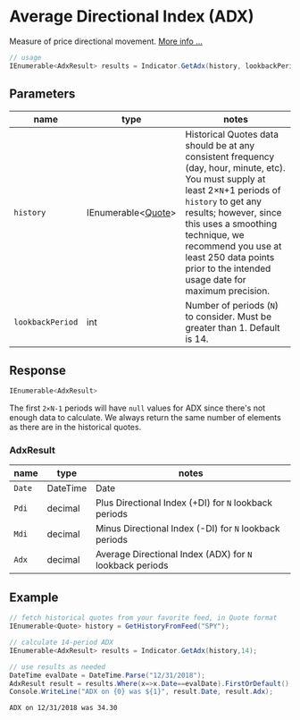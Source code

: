 ﻿# Average Directional Index (ADX)

Measure of price directional movement.
[More info ...](https://school.stockcharts.com/doku.php?id=technical_indicators:average_directional_index_adx)

```csharp
// usage
IEnumerable<AdxResult> results = Indicator.GetAdx(history, lookbackPeriod);  
```

## Parameters

| name | type | notes
| -- |-- |--
| `history` | IEnumerable\<[Quote](../../GUIDE.md#quote)\> | Historical Quotes data should be at any consistent frequency (day, hour, minute, etc).  You must supply at least 2×`N`+1 periods of `history` to get any results; however, since this uses a smoothing technique, we recommend you use at least 250 data points prior to the intended usage date for maximum precision.
| `lookbackPeriod` | int | Number of periods (`N`) to consider.  Must be greater than 1.  Default is 14.

## Response

```csharp
IEnumerable<AdxResult>
```

The first `2×N-1` periods will have `null` values for ADX since there's not enough data to calculate.  We always return the same number of elements as there are in the historical quotes.

### AdxResult

| name | type | notes
| -- |-- |--
| `Date` | DateTime | Date
| `Pdi` | decimal | Plus Directional Index (+DI) for `N` lookback periods
| `Mdi` | decimal | Minus Directional Index (-DI) for `N` lookback periods
| `Adx` | decimal | Average Directional Index (ADX) for `N` lookback periods

## Example

```csharp
// fetch historical quotes from your favorite feed, in Quote format
IEnumerable<Quote> history = GetHistoryFromFeed("SPY");

// calculate 14-period ADX
IEnumerable<AdxResult> results = Indicator.GetAdx(history,14);

// use results as needed
DateTime evalDate = DateTime.Parse("12/31/2018");
AdxResult result = results.Where(x=>x.Date==evalDate).FirstOrDefault();
Console.WriteLine("ADX on {0} was ${1}", result.Date, result.Adx);
```

```bash
ADX on 12/31/2018 was 34.30
```

